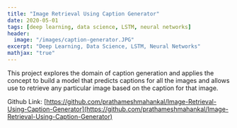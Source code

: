 ```yaml
---
title: "Image Retrieval Using Caption Generator"
date: 2020-05-01
tags: [deep learning, data science, LSTM, neural networks]
header:
  image: "/images/caption-generator.JPG"
excerpt: "Deep Learning, Data Science, LSTM, Neural Networks"
mathjax: "true"
---
```


This project explores the domain of caption generation and applies the concept to build a model that predicts captions for all the images and allows use to retrieve any particular image based on the caption for that image.

Github Link: [https://github.com/prathameshmahankal/Image-Retrieval-Using-Caption-Generator](https://github.com/prathameshmahankal/Image-Retrieval-Using-Caption-Generator)
